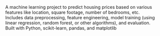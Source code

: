 A machine learning project to predict housing prices based on various features like location, square footage, number of bedrooms, etc. 
<br>
Includes data preprocessing, feature engineering, model training (using linear regression, random forest, or other algorithms), and evaluation.
<br>
Built with Python, scikit-learn, pandas, and matplotlib
